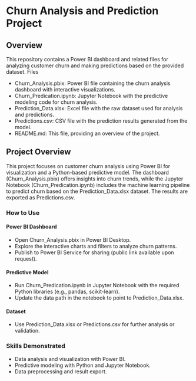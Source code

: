 # Churn Analysis and Prediction Project
## Overview
This repository contains a Power BI dashboard and related files for analyzing customer churn and making predictions based on the provided dataset.
Files

- Churn_Analysis.pbix: Power BI file containing the churn analysis dashboard with interactive visualizations.
- Churn_Predication.ipynb: Jupyter Notebook with the predictive modeling code for churn analysis.
- Prediction_Data.xlsx: Excel file with the raw dataset used for analysis and predictions.
- Predictions.csv: CSV file with the prediction results generated from the model.
- README.md: This file, providing an overview of the project.

## Project Overview
This project focuses on customer churn analysis using Power BI for visualization and a Python-based predictive model. The dashboard (Churn_Analysis.pbix) offers insights into churn trends, while the Jupyter Notebook (Churn_Predication.ipynb) includes the machine learning pipeline to predict churn based on the Prediction_Data.xlsx dataset. The results are exported as Predictions.csv.
### How to Use
#### Power BI Dashboard

- Open Churn_Analysis.pbix in Power BI Desktop.
- Explore the interactive charts and filters to analyze churn patterns.
- Publish to Power BI Service for sharing (public link available upon request).

#### Predictive Model

- Run Churn_Predication.ipynb in Jupyter Notebook with the required Python libraries (e.g., pandas, scikit-learn).
- Update the data path in the notebook to point to Prediction_Data.xlsx.

#### Dataset

- Use Prediction_Data.xlsx or Predictions.csv for further analysis or validation.

### Skills Demonstrated

- Data analysis and visualization with Power BI.
- Predictive modeling with Python and Jupyter Notebook.
- Data preprocessing and result export.

